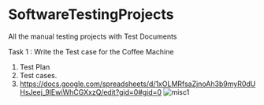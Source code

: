 # SoftwareTestingProjects
All the manual testing projects with Test Documents

Task 1 :
Write the Test case for the Coffee Machine
1. Test Plan 
2. Test cases.
3. https://docs.google.com/spreadsheets/d/1xOLMRfsaZjnoAh3b9myR0dUHsJeej_9lEwiWhCGXxzQ/edit?gid=0#gid=0
![misc1](https://github.com/user-attachments/assets/12b94916-23c8-4cfd-a8ee-269a4a52a1b5)
